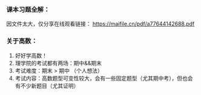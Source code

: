 ### 课本习题全解：
  因文件太大，仅分享在线观看链接：
  https://maifile.cn/pdf/a77644142688.pdf

### 关于高数：
  1. 好好学高数！
  2. 理学院的考试都有两场：期中&&期末
  3. 考试难度：期末 > 期中 （个人想法）
  4. 考试内容：高数题型可变性较大，会有一些固定题型（尤其期中考），但也会有不少新题目（尤其证明）
